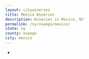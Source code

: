```yaml
---
layout: citywineries
title: Mexico Wineries
description: Wineries in Mexico, NY
permalink: /ny/oswego/mexico/
state: ny
county: oswego
city: mexico
---
```

-
